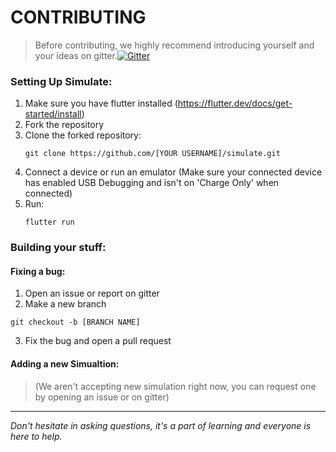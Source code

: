 # CONTRIBUTING

> Before contributing, we highly recommend introducing yourself and your ideas on gitter.[![Gitter](https://badges.gitter.im/codEd-org/simulate.svg)](https://gitter.im/codEd-org/simulate?utm_source=badge&utm_medium=badge&utm_campaign=pr-badge)

### Setting Up Simulate:

1. Make sure you have flutter installed (https://flutter.dev/docs/get-started/install)
2. Fork the repository
3. Clone the forked repository:
    ```console
    git clone https://github.com/[YOUR USERNAME]/simulate.git
    ```
4. Connect a device or run an emulator (Make sure your connected device has enabled USB Debugging and isn't on 'Charge Only' when connected) 
5. Run:
    ```console
    flutter run
    ```

### Building your stuff:

#### Fixing a bug:

1. Open an issue or report on gitter
2. Make a new branch
```console
git checkout -b [BRANCH NAME]
```
3. Fix the bug and open a pull request

#### Adding a new Simualtion:

> (We aren't accepting new simulation right now, you can request one by opening an issue or on gitter)

---

*Don't hesitate in asking questions, it's a part of learning and everyone is here to help.*
